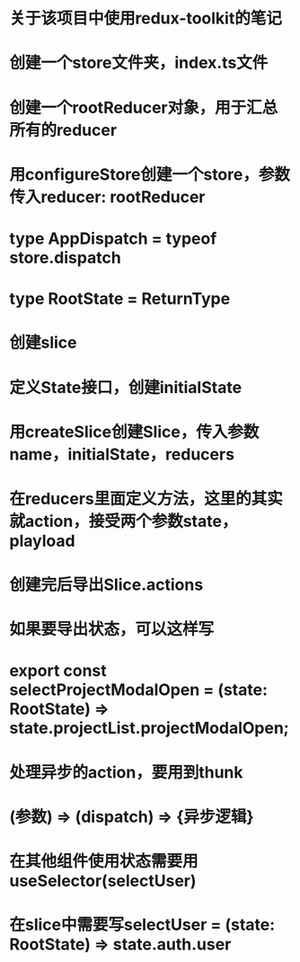 # 关于该项目中使用redux-toolkit的笔记

# 创建一个store文件夹，index.ts文件
# 创建一个rootReducer对象，用于汇总所有的reducer
# 用configureStore创建一个store，参数传入reducer: rootReducer
# type AppDispatch = typeof store.dispatch
# type RootState = ReturnType<typeof store.getState>

# 创建slice
# 定义State接口，创建initialState
# 用createSlice创建Slice，传入参数name，initialState，reducers
# 在reducers里面定义方法，这里的其实就action，接受两个参数state，playload
# 创建完后导出Slice.actions
# 如果要导出状态，可以这样写
# export const selectProjectModalOpen = (state: RootState) => state.projectList.projectModalOpen;

# 处理异步的action，要用到thunk
# (参数) => (dispatch) => {异步逻辑}

# 在其他组件使用状态需要用useSelector(selectUser)
# 在slice中需要写selectUser = (state: RootState) => state.auth.user